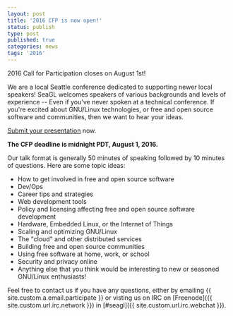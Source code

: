 ```yaml
---
layout: post
title: '2016 CFP is now open!'
status: publish
type: post
published: true
categories: news
tags: '2016'
---
```


2016 Call for Participation closes on August 1st!

We are a local Seattle conference dedicated to supporting newer local speakers! SeaGL welcomes speakers of various backgrounds and levels of experience -- Even
if you've never spoken at a technical conference. If you're excited about GNU/Linux technologies, or free and open source software and communities, then we want to hear your
ideas.

[Submit your
presentation](https://osem.seagl.org/conference/seagl2016/program/proposal/new)
now.

**The CFP deadline is midnight PDT, August 1, 2016.**

Our talk format is generally 50 minutes of speaking followed by 10 minutes of
questions. Here are some topic ideas:

* How to get involved in free and open source software
* Dev/Ops
* Career tips and strategies
* Web development tools
* Policy and licensing affecting free and open source software development
* Hardware, Embedded Linux, or the Internet of Things
* Scaling and optimizing GNU/Linux
* The "cloud" and other distributed services
* Building free and open source communities
* Using free software at home, work, or school
* Security and privacy online
* Anything else that you think would be interesting to new or seasoned GNU/Linux enthusiasts!

Feel free to contact us if you have any questions, either by
emailing {{ site.custom.a.email.participate }}
or visting us on IRC on
[Freenode]({{ site.custom.url.irc.network }}) in
[#seagl]({{ site.custom.url.irc.webchat }}).

